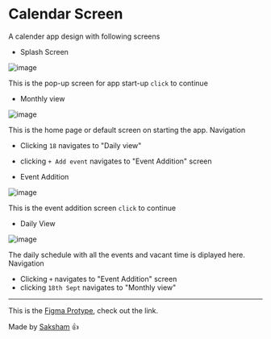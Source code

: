 # Calendar Screen

A calender app design with following screens

- Splash Screen

![image](https://user-images.githubusercontent.com/55156585/133896747-79462cab-ec31-41e9-a7f9-3a730fbdc7b1.png)

This is the pop-up screen for app start-up
 ``click`` to continue


- Monthly view

![image](https://user-images.githubusercontent.com/55156585/133896781-3ae2e739-acc5-408d-8e10-6096b4f89ee3.png)

This is the home page or default screen on starting the app.
Navigation
  - Clicking ``18`` navigates to "Daily view"
  - clicking ``+ Add event`` navigates to "Event Addition" screen
  
  
- Event Addition

![image](https://user-images.githubusercontent.com/55156585/133896794-92b21ae0-6ffa-4a82-a4a3-347f7281967d.png)

This is the event addition screen
 ``click`` to continue
 
 
- Daily View

![image](https://user-images.githubusercontent.com/55156585/133896808-88b9c503-0f77-4f71-bac1-288a9c025121.png)

The daily schedule with all the events and vacant time is diplayed here.
Navigation
  - Clicking ``+``  navigates to "Event Addition" screen
  - clicking ``18th Sept`` navigates to "Monthly view"
 
<hr>

This is the [Figma Protype](https://www.figma.com/proto/yPdKVuRAFNUeikCTRdcEIw/Calendar_GWOC?node-id=2%3A67&scaling=scale-down&page-id=0%3A1&starting-point-node-id=2%3A67), check out the link.


Made by [Saksham](https://www.linkedin.com/in/sakshammishra/) :+1:
